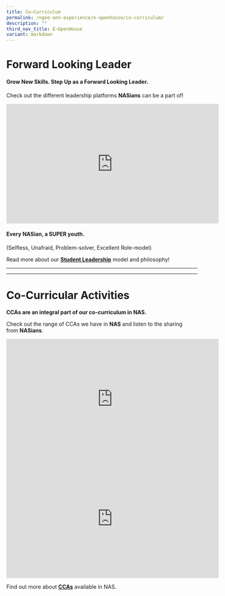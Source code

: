 ```yaml
---
title: Co–Curriculum
permalink: /ngee-ann-experience/e-openhouse/co-curriculum/
description: ""
third_nav_title: E–OpenHouse
variant: markdown
---
```

# Forward Looking Leader

#### **Grow New Skills.** Step Up as a **Forward Looking Leader**.

Check out the different leadership platforms&nbsp;**NASians**&nbsp;can be a part of!

<iframe width="560" height="315" src="https://www.youtube.com/embed/gROPbw0xm6I" title="YouTube video player" frameborder="0" allow="accelerometer; autoplay; clipboard-write; encrypted-media; gyroscope; picture-in-picture; web-share" allowfullscreen=""></iframe>

#### Every NASian, a SUPER youth.  
(Selfless, Unafraid, Problem-solver, Excellent Role-model)

Read more about our&nbsp;[**Student Leadership**](/co-curriculum/student-leadership)&nbsp;model and philosophy!

<hr><hr>

# Co-Curricular Activities

**CCAs are an integral part of our co-curriculum in NAS.**  

Check out the range of CCAs we have in&nbsp;**NAS**&nbsp;and listen to the sharing from&nbsp;**NASians**.

<iframe width="560" height="315" src="https://www.youtube.com/embed/R2knpGpowI4" title="YouTube video player" frameborder="0" allow="accelerometer; autoplay; clipboard-write; encrypted-media; gyroscope; picture-in-picture; web-share" allowfullscreen=""></iframe>

<iframe width="560" height="315" src="https://www.youtube.com/embed/JT66DX9xP8o" title="YouTube video player" frameborder="0" allow="accelerometer; autoplay; clipboard-write; encrypted-media; gyroscope; picture-in-picture; web-share" allowfullscreen=""></iframe>

Find out more about&nbsp;[**CCAs**](/co-curriculum/cca/cca-nass)&nbsp;available in NAS.